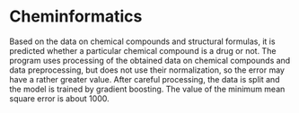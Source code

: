 # Cheminformatics
Based on the data on chemical compounds and structural formulas, it is predicted whether a particular chemical compound is a drug or not. The program uses processing of the obtained data on chemical compounds and data preprocessing, but does not use their normalization, so the error may have a rather greater value. After careful processing, the data is split and the model is trained by gradient boosting. The value of the minimum mean square error is about 1000.
